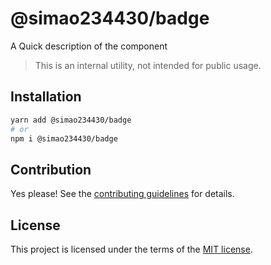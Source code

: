 # @simao234430/badge

A Quick description of the component

> This is an internal utility, not intended for public usage.

## Installation

```sh
yarn add @simao234430/badge
# or
npm i @simao234430/badge
```

## Contribution

Yes please! See the
[contributing guidelines](https://github.com/xiaosimao123/yooui/blob/master/CONTRIBUTING.md)
for details.

## License

This project is licensed under the terms of the
[MIT license](https://github.com/xiaosimao123/yooui/blob/master/LICENSE).
